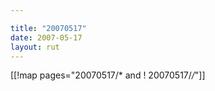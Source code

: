 ```yaml
---

title: "20070517"
date: 2007-05-17
layout: rut
---
```


[[!map pages="20070517/* and ! 20070517/*/*"]]
